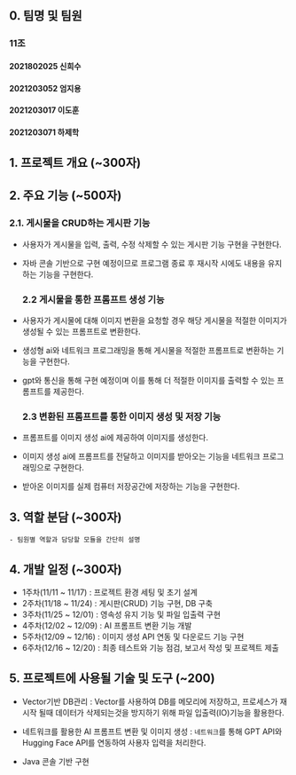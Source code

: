 ## 0. **팀명 및 팀원**
  ###  11조
#### 2021802025 신희수
#### 2021203052 엄지용
#### 2021203017 이도훈
#### 2021203071 하제학

## 1. **프로젝트 개요** (~300자)
    

## 2. **주요 기능** (~500자)
   ### 2.1. 게시물을 CRUD하는 게시판 기능
- 사용자가 게시물을 입력, 출력, 수정 삭제할 수 있는 게시판 기능 구현을 구현한다.
- 자바 콘솔 기반으로 구현 예정이므로 프로그램 종료 후 재시작 시에도 내용을 유지하는 기능을 구현한다.
   
   ### 2.2 게시물을 통한 프롬프트 생성 기능
- 사용자가 게시물에 대해 이미지 변환을 요청할 경우 해당 게시물을 적절한 이미지가 생성될 수 있는 프롬프트로 변환한다.
- 생성형 ai와 네트워크 프로그래밍을 통해 게시물을 적절한 프롬프트로 변환하는 기능을 구현한다.
- gpt와 통신을 통해 구현 예정이며 이를 통해 더 적절한 이미지를 출력할 수 있는 프롬프트를 제공한다.

   ### 2.3 변환된 프롬프트를 통한 이미지 생성 및 저장 기능
- 프롬프트를 이미지 생성 ai에 제공하여 이미지를 생성한다.
- 이미지 생성 ai에 프롬프트를 전달하고 이미지를 받아오는 기능을 네트워크 프로그래밍으로 구현한다.
- 받아온 이미지를 실제 컴퓨터 저장공간에 저장하는 기능을 구현한다.



## 3. **역할 분담** (~300자)
    - 팀원별 역할과 담당할 모듈을 간단히 설명





## 4. 개발 일정 (~300자)
- 1주차(11/11 ~ 11/17) : 프로젝트 환경 세팅 및 초기 설계
- 2주차(11/18 ~ 11/24) : 게시판(CRUD) 기능 구현, DB 구축
- 3주차(11/25 ~ 12/01) : 영속성 유지 기능 및 파일 입출력 구현
- 4주차(12/02 ~ 12/09) : AI 프롬프트 변환 기능 개발
- 5주차(12/09 ~ 12/16) : 이미지 생성 API 연동 및 다운로드 기능 구현
- 6주차(12/16 ~ 12/20) : 최종 테스트와 기능 점검, 보고서 작성 및 프로젝트 제출

## 5. 프로젝트에 사용될 기술 및 도구 (~200)


 

- Vector기반 DB관리
: Vector를 사용하여 DB를 메모리에 저장하고, 프로세스가 재시작 될때 데이터가 삭제되는것을 방지하기 위해 파일 입출력(IO)기능을 활용한다. 

- 네트워크를 활용한 AI 프롬프트 변환 및 이미지 생성
: `네트워크`를 통해 GPT API와 Hugging Face API를 연동하여 사용자 입력을 처리한다. 

- Java 콘솔 기반 구현

